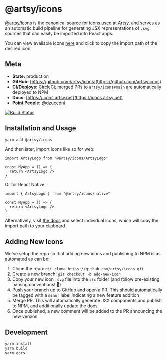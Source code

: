 # @artsy/icons

[@artsy/icons](https://github.com/artsy/icons) is the canonical source for icons used at Artsy, and serves as an automatic build pipeline for generating JSX representations of `.svg` sources that can easily be imported into React apps.

You can view available icons [here](https://icons.artsy.net) and click to copy the import path of the desired icon.

## Meta

- **State:** production
- **GitHub:** [https://github.com/artsy/icons](https://github.com/artsy/icons)
- **CI/Deploys:** [CircleCi](https://circleci.com/gh/artsy/force); merged PRs to `artsy/icons#main` are automatically deployed to NPM
- **Docs:** [https://icons.artsy.net](https://icons.artsy.net)
- **Point People:** [@dzucconi](https://github.com/dzucconi)

[![Build Status](https://circleci.com/gh/artsy/icons.svg?style=svg)](https://circleci.com/gh/artsy/icons)

## Installation and Usage

```bash
yarn add @artsy/icons
```

And then later, import icons like so for web:

```tsx
import ArtsyLogo from "@artsy/icons/ArtsyLogo"

const MyApp = () => {
  return <ArtsyLogo />
}
```

Or for React Native:

```tsx
import { ArtsyLogo } from "@artsy/icons/native"

const MyApp = () => {
  return <ArtsyLogo />
}
```

Alternatively, visit [the docs](https://icons.artsy.net) and select individual icons, which will copy the import path to your clipboard.

## Adding New Icons

We've setup the repo so that adding new icons and publishing to NPM is as automated as can be:

1. Clone the repo: `git clone https://github.com/artsy/icons.git`
1. Create a new branch: `git checkout -b add-new-icon`
1. Copy your new icon `.svg` file into the `src` folder (and follow pre-existing naming conventions! :pray:)
1. Push your branch up to GitHub and open a PR. This should automatically be tagged with a `minor` label indicating a new feature addition
1. Merge PR. This will automatically generate JSX components and publish to NPM, and additionally update the docs
1. Once published, a new comment will be added to the PR announcing the new version.

## Development

```bash
yarn install
yarn build
yarn docs
```

